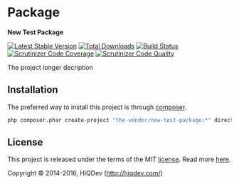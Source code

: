 Package
=======

**New Test Package**

[![Latest Stable Version](https://poser.pugx.org/the-vendor/new-test-package/v/stable)](https://packagist.org/packages/the-vendor/new-test-package)
[![Total Downloads](https://poser.pugx.org/the-vendor/new-test-package/downloads)](https://packagist.org/packages/the-vendor/new-test-package)
[![Build Status](https://img.shields.io/travis/the-vendor/new-test-package.svg)](https://travis-ci.org/the-vendor/new-test-package)
[![Scrutinizer Code Coverage](https://img.shields.io/scrutinizer/coverage/g/the-vendor/new-test-package.svg)](https://scrutinizer-ci.com/g/the-vendor/new-test-package/)
[![Scrutinizer Code Quality](https://img.shields.io/scrutinizer/g/the-vendor/new-test-package.svg)](https://scrutinizer-ci.com/g/the-vendor/new-test-package/)

The project longer decription

## Installation

The preferred way to install this project is through [composer](http://getcomposer.org/download/).

```sh
php composer.phar create-project "the-vendor/new-test-package:*" directory2install
```

## License

This project is released under the terms of the MIT [license](LICENSE).
Read more [here](http://choosealicense.com/licenses/mit).

Copyright © 2014-2016, HiQDev (http://hiqdev.com/)
